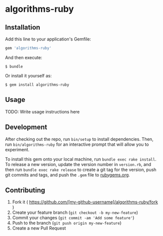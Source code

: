 # algorithms-ruby

## Installation

Add this line to your application's Gemfile:

```ruby
gem 'algorithms-ruby'
```

And then execute:

    $ bundle

Or install it yourself as:

    $ gem install algorithms-ruby

## Usage

TODO: Write usage instructions here

## Development

After checking out the repo, run `bin/setup` to install dependencies. Then, run `bin/algorithms-ruby` for an interactive prompt that will allow you to experiment.

To install this gem onto your local machine, run `bundle exec rake install`. To release a new version, update the version number in `version.rb`, and then run `bundle exec rake release` to create a git tag for the version, push git commits and tags, and push the `.gem` file to [rubygems.org](https://rubygems.org).

## Contributing

1. Fork it ( https://github.com/[my-github-username]/algorithms-ruby/fork )
2. Create your feature branch (`git checkout -b my-new-feature`)
3. Commit your changes (`git commit -am 'Add some feature'`)
4. Push to the branch (`git push origin my-new-feature`)
5. Create a new Pull Request
